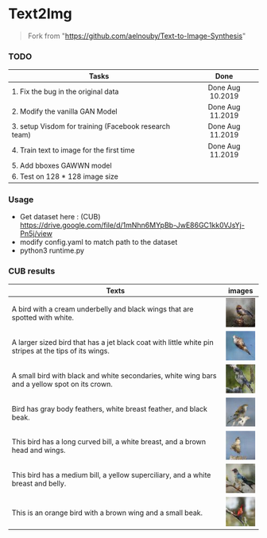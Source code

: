 # Text2Img
> Fork from "https://github.com/aelnouby/Text-to-Image-Synthesis"

### TODO
Tasks | Done
------|:----:
1. Fix the bug in the original data | Done Aug 10.2019
2. Modify the vanilla GAN Model | Done Aug 11.2019
3. setup Visdom for training (Facebook research team) | Done Aug 11.2019
4. Train text to image for the first time | Done Aug 11.2019
5. Add bboxes GAWWN model |
6. Test on 128 * 128 image size |

### Usage
- Get dataset here : (CUB) https://drive.google.com/file/d/1mNhn6MYpBb-JwE86GC1kk0VJsYj-Pn5j/view
- modify config.yaml to match path to the dataset
- python3 runtime.py

### CUB results

Texts     | images
----------|:------:
A bird with a cream underbelly and black wings that are spotted with white. | ![01](/images/CUB_64/01.jpg)
A larger sized bird that has a jet black coat with little white pin stripes at the tips of its wings. | ![02](/images/CUB_64/02.jpg)
A small bird with black and white secondaries, white wing bars and a yellow spot on its crown. | ![03](/images/CUB_64/03.jpg)
Bird has gray body feathers, white breast feather, and black beak. | ![04](/images/CUB_64/04.jpg)
This bird has a long curved bill, a white breast, and a brown head and wings. | ![05](/images/CUB_64/05.jpg)
This bird has a medium bill, a yellow superciliary, and a white breast and belly. | ![06](/images/CUB_64/06.jpg)
This is an orange bird with a brown wing and a small beak. | ![07](/images/CUB_64/07.jpg)
